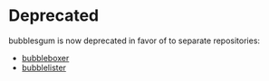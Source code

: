 # Deprecated 

bubblesgum is now deprecated in favor of to separate repositories:

- [bubbleboxer](https://github.com/treilik/bubbleboxer)
- [bubblelister](https://github.com/treilik/bubblelister)
